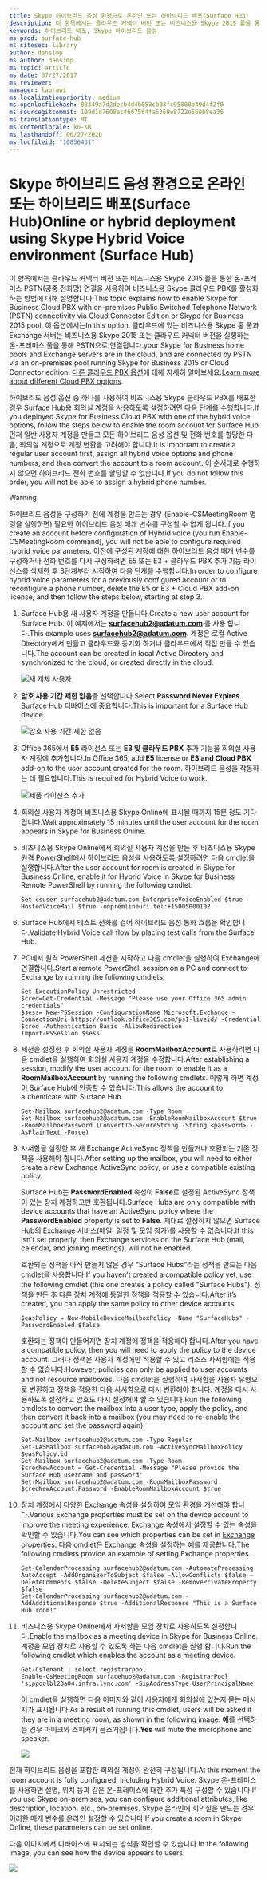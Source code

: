 ```yaml
---
title: Skype 하이브리드 음성 환경으로 온라인 또는 하이브리드 배포(Surface Hub)
description: 이 항목에서는 클라우드 커넥터 버전 또는 비즈니스용 Skype 2015 풀을 통한 온-프레미스 PSTN 연결을 사용하여 비즈니스용 Skype 클라우드 PBX를 활성화하는 방법에 대해 설명합니다.
keywords: 하이브리드 배포, Skype 하이브리드 음성
ms.prod: surface-hub
ms.sitesec: library
author: dansimp
ms.author: dansimp
ms.topic: article
ms.date: 07/27/2017
ms.reviewer: ''
manager: laurawi
ms.localizationpriority: medium
ms.openlocfilehash: 08349a7d2decb4d4b053cb03fc95808b49d4f2f0
ms.sourcegitcommit: 109d1d7608ac4667564fa5369e8722e569b8ea36
ms.translationtype: MT
ms.contentlocale: ko-KR
ms.lasthandoff: 06/27/2020
ms.locfileid: "10836431"
---
```

# <span data-ttu-id="dd152-104">Skype 하이브리드 음성 환경으로 온라인 또는 하이브리드 배포(Surface Hub)</span><span class="sxs-lookup"><span data-stu-id="dd152-104">Online or hybrid deployment using Skype Hybrid Voice environment  (Surface Hub)</span></span>

<span data-ttu-id="dd152-105">이 항목에서는 클라우드 커넥터 버전 또는 비즈니스용 Skype 2015 풀을 통한 온-프레미스 PSTN(공중 전화망) 연결을 사용하여 비즈니스용 Skype 클라우드 PBX를 활성화하는 방법에 대해 설명합니다.</span><span class="sxs-lookup"><span data-stu-id="dd152-105">This topic explains how to enable Skype for Business Cloud PBX with on-premises Public Switched Telephone Network (PSTN) connectivity via Cloud Connector Edition or Skype for Business 2015 pool.</span></span> <span data-ttu-id="dd152-106">이 옵션에서는</span><span class="sxs-lookup"><span data-stu-id="dd152-106">In this option.</span></span> <span data-ttu-id="dd152-107">클라우드에 있는 비즈니스용 Skype 홈 풀과 Exchange 서버는 비즈니스용 Skype 2015 또는 클라우드 커넥터 버전을 실행하는 온-프레미스 풀을 통해 PSTN으로 연결됩니다.</span><span class="sxs-lookup"><span data-stu-id="dd152-107">your Skype for Business home pools and Exchange servers are in the cloud, and are connected by PSTN via an on-premises pool running Skype for Business 2015 or Cloud Connector edition.</span></span> <span data-ttu-id="dd152-108">[다른 클라우드 PBX 옵션](https://technet.microsoft.com/library/mt612869.aspx)에 대해 자세히 알아보세요.</span><span class="sxs-lookup"><span data-stu-id="dd152-108">[Learn more about different Cloud PBX options](https://technet.microsoft.com/library/mt612869.aspx).</span></span>  

<span data-ttu-id="dd152-109">하이브리드 음성 옵션 중 하나를 사용하여 비즈니스용 Skype 클라우드 PBX를 배포한 경우 Surface Hub용 회의실 계정을 사용하도록 설정하려면 다음 단계를 수행합니다.</span><span class="sxs-lookup"><span data-stu-id="dd152-109">If you deployed Skype for Business Cloud PBX with one of the hybrid voice options, follow the steps below to enable the room account for Surface Hub.</span></span> <span data-ttu-id="dd152-110">먼저 일반 사용자 계정을 만들고 모든 하이브리드 음성 옵션 및 전화 번호를 할당한 다음, 회의실 계정으로 계정 변환을 고려해야 합니다.</span><span class="sxs-lookup"><span data-stu-id="dd152-110">It is important to create a regular user account first, assign all hybrid voice options and phone numbers, and then convert the account to a room account.</span></span> <span data-ttu-id="dd152-111">이 순서대로 수행하지 않으면 하이브리드 전화 번호를 할당할 수 없습니다.</span><span class="sxs-lookup"><span data-stu-id="dd152-111">If you do not follow this order, you will not be able to assign a hybrid phone number.</span></span>  

>[!WARNING]
><span data-ttu-id="dd152-112">하이브리드 음성을 구성하기 전에 계정을 만드는 경우 (Enable-CSMeetingRoom 명령을 실행하면) 필요한 하이브리드 음성 매개 변수를 구성할 수 없게 됩니다.</span><span class="sxs-lookup"><span data-stu-id="dd152-112">If you create an account before configuration of Hybrid voice (you run Enable-CSMeetingRoom command), you will not be able to configure required hybrid voice parameters.</span></span> <span data-ttu-id="dd152-113">이전에 구성된 계정에 대한 하이브리드 음성 매개 변수를 구성하거나 전화 번호를 다시 구성하려면 E5 또는 E3 + 클라우드 PBX 추가 기능 라이선스를 삭제한 후 3단계부터 시작하여 다음 단계를 수행합니다.</span><span class="sxs-lookup"><span data-stu-id="dd152-113">In order to configure hybrid voice parameters for a previously configured account or to reconfigure a phone number, delete the E5 or E3  + Cloud PBX add-on license, and then follow the steps below, starting at step 3.</span></span>

1. <span data-ttu-id="dd152-114">Surface Hub용 새 사용자 계정을 만듭니다.</span><span class="sxs-lookup"><span data-stu-id="dd152-114">Create a new user account for Surface Hub.</span></span> <span data-ttu-id="dd152-115">이 예제에서는 <strong> surfacehub2@adatum.com </strong> 를 사용 합니다.</span><span class="sxs-lookup"><span data-stu-id="dd152-115">This example uses <strong>surfacehub2@adatum.com</strong>.</span></span> <span data-ttu-id="dd152-116">계정은 로컬 Active Directory에서 만들고 클라우드와 동기화 하거나 클라우드에서 직접 만들 수 있습니다.</span><span class="sxs-lookup"><span data-stu-id="dd152-116">The account can be created in local Active Directory and synchronized to the cloud, or created directly in the cloud.</span></span> 

    ![새 개체 사용자](images/new-user-hybrid-voice.png)

2. <span data-ttu-id="dd152-118">**암호 사용 기간 제한 없음**을 선택합니다.</span><span class="sxs-lookup"><span data-stu-id="dd152-118">Select **Password Never Expires**.</span></span> <span data-ttu-id="dd152-119">Surface Hub 디바이스에 중요합니다.</span><span class="sxs-lookup"><span data-stu-id="dd152-119">This is important for a Surface Hub device.</span></span>

   ![암호 사용 기간 제한 없음](images/new-user-password-hybrid-voice.png)

3. <span data-ttu-id="dd152-121">Office 365에서 **E5** 라이선스 또는 **E3 및 클라우드 PBX** 추가 기능을 회의실 사용자 계정에 추가합니다.</span><span class="sxs-lookup"><span data-stu-id="dd152-121">In Office 365, add **E5** license or **E3 and Cloud PBX** add-on to the user account created for the room.</span></span> <span data-ttu-id="dd152-122">하이브리드 음성을 작동하는 데 필요합니다.</span><span class="sxs-lookup"><span data-stu-id="dd152-122">This is required for Hybrid Voice to work.</span></span>

   ![제품 라이선스 추가](images/product-license-hybrid-voice.png)

4. <span data-ttu-id="dd152-124">회의실 사용자 계정이 비즈니스용 Skype Online에 표시될 때까지 15분 정도 기다립니다.</span><span class="sxs-lookup"><span data-stu-id="dd152-124">Wait approximately 15 minutes until the user account for the room appears in Skype for Business Online.</span></span>

5. <span data-ttu-id="dd152-125">비즈니스용 Skype Online에서 회의실 사용자 계정을 만든 후 비즈니스용 Skype 원격 PowerShell에서 하이브리드 음성을 사용하도록 설정하려면 다음 cmdlet을 실행합니다.</span><span class="sxs-lookup"><span data-stu-id="dd152-125">After the user account for room is created in Skype for Business Online, enable it for Hybrid Voice in Skype for Business Remote PowerShell by running the following cmdlet:</span></span>

   ```
   Set-csuser surfacehub2@adatum.com EnterpriseVoiceEnabled $true -HostedVoiceMail $true -onpremlineuri tel:+15005000102
   ```
    
6. <span data-ttu-id="dd152-126">Surface Hub에서 테스트 전화를 걸어 하이브리드 음성 통화 흐름을 확인합니다.</span><span class="sxs-lookup"><span data-stu-id="dd152-126">Validate Hybrid Voice call flow by placing test calls from the Surface Hub.</span></span>

7. <span data-ttu-id="dd152-127">PC에서 원격 PowerShell 세션을 시작하고 다음 cmdlet을 실행하여 Exchange에 연결합니다.</span><span class="sxs-lookup"><span data-stu-id="dd152-127">Start a remote PowerShell session on a PC and connect to Exchange by running the following cmdlets.</span></span>

   ```
   Set-ExecutionPolicy Unrestricted
   $cred=Get-Credential -Message "Please use your Office 365 admin credentials"
   $sess= New-PSSession -ConfigurationName Microsoft.Exchange -ConnectionUri https://outlook.office365.com/ps1-liveid/ -Credential $cred -Authentication Basic -AllowRedirection
   Import-PSSession $sess
   ```
    
8. <span data-ttu-id="dd152-128">세션을 설정한 후 회의실 사용자 계정을 **RoomMailboxAccount**로 사용하려면 다음 cmdlet을 실행하여 회의실 사용자 계정을 수정합니다.</span><span class="sxs-lookup"><span data-stu-id="dd152-128">After establishing a session, modify the user account for the room to enable it as a **RoomMailboxAccount** by running the following cmdlets.</span></span> <span data-ttu-id="dd152-129">이렇게 하면 계정이 Surface Hub에 인증할 수 있습니다.</span><span class="sxs-lookup"><span data-stu-id="dd152-129">This allows the account to authenticate with Surface Hub.</span></span>

   ```
   Set-Mailbox surfacehub2@adatum.com -Type Room
   Set-Mailbox surfacehub2@adatum.com -EnableRoomMailboxAccount $true -RoomMailboxPassword (ConvertTo-SecureString -String <password> -AsPlainText -Force)
   ```
    
9. <span data-ttu-id="dd152-130">사서함을 설정한 후 새 Exchange ActiveSync 정책을 만들거나 호환되는 기존 정책을 사용해야 합니다.</span><span class="sxs-lookup"><span data-stu-id="dd152-130">After setting up the mailbox, you will need to either create a new Exchange ActiveSync policy, or use a compatible existing policy.</span></span>

   <span data-ttu-id="dd152-131">Surface Hub는 **PasswordEnabled** 속성이 **False**로 설정된 ActiveSync 정책이 있는 장치 계정하고만 호환됩니다.</span><span class="sxs-lookup"><span data-stu-id="dd152-131">Surface Hubs are only compatible with device accounts that have an ActiveSync policy where the **PasswordEnabled** property is set to **False**.</span></span> <span data-ttu-id="dd152-132">제대로 설정하지 않으면 Surface Hub의 Exchange 서비스(메일, 일정 및 모임 참가)를 사용할 수 없습니다.</span><span class="sxs-lookup"><span data-stu-id="dd152-132">If this isn’t set properly, then Exchange services on the Surface Hub (mail, calendar, and joining meetings), will not be enabled.</span></span>
    
   <span data-ttu-id="dd152-133">호환되는 정책을 아직 만들지 않은 경우 “Surface Hubs”라는 정책을 만드는 다음 cmdlet을 사용합니다.</span><span class="sxs-lookup"><span data-stu-id="dd152-133">If you haven’t created a compatible policy yet, use the following cmdlet (this one creates a policy called "Surface Hubs").</span></span> <span data-ttu-id="dd152-134">정책을 만든 후 다른 장치 계정에 동일한 정책을 적용할 수 있습니다.</span><span class="sxs-lookup"><span data-stu-id="dd152-134">After it’s created, you can apply the same policy to other device accounts.</span></span>

   ```
   $easPolicy = New-MobileDeviceMailboxPolicy -Name "SurfaceHubs" -PasswordEnabled $false
   ```
    
   <span data-ttu-id="dd152-135">호환되는 정책이 만들어지면 장치 계정에 정책을 적용해야 합니다.</span><span class="sxs-lookup"><span data-stu-id="dd152-135">After you have a compatible policy, then you will need to apply the policy to the device account.</span></span> <span data-ttu-id="dd152-136">그러나 정책은 사용자 계정에만 적용할 수 있고 리소스 사서함에는 적용할 수 없습니다.</span><span class="sxs-lookup"><span data-stu-id="dd152-136">However, policies can only be applied to user accounts and not resource mailboxes.</span></span> <span data-ttu-id="dd152-137">다음 cmdlet을 실행하여 사서함을 사용자 유형으로 변환하고 정책을 적용한 다음 사서함으로 다시 변환해야 합니다. 계정을 다시 사용하도록 설정하고 암호도 다시 설정해야 할 수 있습니다.</span><span class="sxs-lookup"><span data-stu-id="dd152-137">Run the following cmdlets to convert the mailbox into a user type, apply the policy, and then convert it back into a mailbox (you may need to re-enable the account and set the password again).</span></span>
    
   ```
   Set-Mailbox surfacehub2@adatum.com -Type Regular
   Set-CASMailbox surfacehub2@adatum.com -ActiveSyncMailboxPolicy $easPolicy.id
   Set-Mailbox surfacehub2@adatum.com -Type Room
   $credNewAccount = Get-Credential -Message "Please provide the Surface Hub username and password"
   Set-Mailbox surfacehub2@adatum.com -RoomMailboxPassword $credNewAccount.Password -EnableRoomMailboxAccount $true
   ```
    
10. <span data-ttu-id="dd152-138">장치 계정에서 다양한 Exchange 속성을 설정하여 모임 환경을 개선해야 합니다.</span><span class="sxs-lookup"><span data-stu-id="dd152-138">Various Exchange properties must be set on the device account to improve the meeting experience.</span></span> <span data-ttu-id="dd152-139">[Exchange 속성](exchange-properties-for-surface-hub-device-accounts.md)에서 설정할 수 있는 속성을 확인할 수 있습니다.</span><span class="sxs-lookup"><span data-stu-id="dd152-139">You can see which properties can be set in [Exchange properties](exchange-properties-for-surface-hub-device-accounts.md).</span></span> <span data-ttu-id="dd152-140">다음 cmdlet은 Exchange 속성을 설정하는 예를 제공합니다.</span><span class="sxs-lookup"><span data-stu-id="dd152-140">The following cmdlets provide an example of setting Exchange properties.</span></span>

    ```
    Set-CalendarProcessing surfacehub2@adatum.com -AutomateProcessing AutoAccept -AddOrganizerToSubject $false –AllowConflicts $false –DeleteComments $false -DeleteSubject $false -RemovePrivateProperty $false
    Set-CalendarProcessing surfacehub2@adatum.com -AddAdditionalResponse $true -AdditionalResponse "This is a Surface Hub room!"
    ```

11. <span data-ttu-id="dd152-141">비즈니스용 Skype Online에서 사서함을 모임 장치로 사용하도록 설정합니다.</span><span class="sxs-lookup"><span data-stu-id="dd152-141">Enable the mailbox as a meeting device in Skype for Business Online.</span></span> <span data-ttu-id="dd152-142">계정을 모임 장치로 사용할 수 있도록 하는 다음 cmdlet을 실행 합니다.</span><span class="sxs-lookup"><span data-stu-id="dd152-142">Run the following cmdlet which enables the account as a meeting device.</span></span> 

    ```
    Get-CsTenant | select registrarpool
    Enable-CsMeetingRoom surfacehub2@adatum.com -RegistrarPool  'sippoolbl20a04.infra.lync.com' -SipAddressType UserPrincipalName
    ```
    
    <span data-ttu-id="dd152-143">이 cmdlet을 실행하면 다음 이미지와 같이 사용자에게 회의실에 있는지 묻는 메시지가 표시됩니다.</span><span class="sxs-lookup"><span data-stu-id="dd152-143">As a result of running this cmdlet, users will be asked if they are in a meeting room, as shown in the following image.</span></span> <span data-ttu-id="dd152-144">**예**를 선택하는 경우 마이크와 스피커가 음소거됩니다.</span><span class="sxs-lookup"><span data-stu-id="dd152-144">**Yes** will mute the microphone and speaker.</span></span>

    ![](images/adjust-room-audio.png)


    
<span data-ttu-id="dd152-145">현재 하이브리드 음성을 포함한 회의실 계정이 완전히 구성됩니다.</span><span class="sxs-lookup"><span data-stu-id="dd152-145">At this moment the room account is fully configured, including Hybrid Voice.</span></span> <span data-ttu-id="dd152-146">Skype 온-프레미스를 사용하면 설명, 위치 등과 같은 온-프레미스에 대한 추가 특성 구성할 수 있습니다.</span><span class="sxs-lookup"><span data-stu-id="dd152-146">If you use Skype on-premises, you can configure additional attributes, like description, location, etc., on-premises.</span></span> <span data-ttu-id="dd152-147">Skype 온라인에 회의실을 만드는 경우 이러한 매개 변수를 온라인 설정할 수 있습니다.</span><span class="sxs-lookup"><span data-stu-id="dd152-147">If you create a room in Skype Online, these parameters can be set online.</span></span> 

<span data-ttu-id="dd152-148">다음 이미지에서 디바이스에 표시되는 방식을 확인할 수 있습니다.</span><span class="sxs-lookup"><span data-stu-id="dd152-148">In the following image, you can see how the device appears to users.</span></span>


![](images/select-room-hybrid-voice.png)

